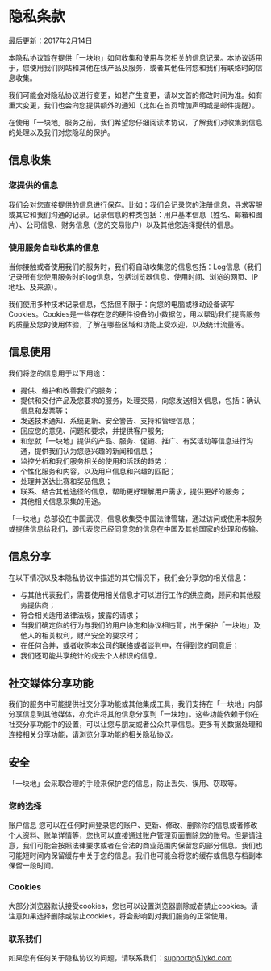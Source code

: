 # 隐私条款

最后更新：2017年2月14日

本隐私协议旨在提供「一块地」如何收集和使用与您相关的信息记录。本协议适用于，您使用我们网站和其他在线产品及服务，或者其他任何您和我们有联络时的信息收集。

我们可能会对隐私协议进行变更，如若产生变更，请以文首的修改时间为准。如有重大变更，我们也会向您提供额外的通知（比如在首页增加声明或是邮件提醒）。

在使用「一块地」服务之前，我们希望您仔细阅读本协议，了解我们对收集到信息的处理以及我们对您隐私的保护。

## 信息收集

### 您提供的信息

我们会对您直接提供的信息进行保存。比如：我们会记录您的注册信息，寻求客服或其它和我们沟通的记录。记录信息的种类包括：用户基本信息（姓名、邮箱和图片）、公司信息、财务信息（您的交易账户）以及其他您选择提供的信息。

### 使用服务自动收集的信息

当你接触或者使用我们的服务时，我们将自动收集您的信息包括：Log信息（我们记录所有您使用服务时的log信息，包括浏览器信息、使用时间、浏览的网页、IP地址、及来源）。

我们使用多种技术记录信息，包括但不限于：向您的电脑或移动设备读写Cookies。Cookies是一些存在您的硬件设备的小数据包，用以帮助我们提高服务的质量及您的使用体验，了解在哪些区域和功能上受欢迎，以及统计流量等。

## 信息使用

我们将您的信息用于以下用途：

* 提供、维护和改善我们的服务；
* 提供和交付产品及您要求的服务，处理交易，向您发送相关信息，包括：确认信息和发票等；
* 发送技术通知、系统更新、安全警告、支持和管理信息；
* 回应您的意见、问题和要求，并提供客户服务;
* 和您就「一块地」提供的产品、服务、促销、推广、有奖活动等信息进行沟通，提供我们认为您感兴趣的新闻和信息；
* 监控分析和我们服务相关的使用和活跃的趋势；
* 个性化服务和内容，以及用户信息和兴趣的匹配；
* 处理并送达比赛和奖品信息；
* 联系、结合其他途径的信息，帮助更好理解用户需求，提供更好的服务；
* 其他相关信息采集的用途。

「一块地」总部设在中国武汉，信息收集受中国法律管辖，通过访问或使用本服务或提供信息给我们，即代表您已经同意您的信息在中国及其他国家的处理和传输。

## 信息分享

在以下情况以及本隐私协议中描述的其它情况下，我们会分享您的相关信息：

* 与其他代表我们，需要使用相关信息才可以进行工作的供应商，顾问和其他服务提供商；
* 符合相关适用法律法规，披露的请求；
* 当我们确定你的行为与我们的用户协定和协议相违背，出于保护「一块地」及他人的相关权利，财产安全的要求时；
* 在任何合并，或者收购本公司的联络或者谈判中，在得到您的同意后；
* 我们还可能共享统计的或去个人标识的信息。

## 社交媒体分享功能

我们的服务中可能提供社交分享功能或其他集成工具，我们支持在「一块地」内部分享信息到其他媒体，亦允许将其他信息分享到「一块地」。这些功能依赖于你在社交分享功能中的设置，可以让您与朋友或者公众共享信息。更多有关数据处理和连接相关分享功能，请浏览分享功能的相关隐私协议。

## 安全

「一块地」会采取合理的手段来保护您的信息，防止丢失、误用、窃取等。

### 您的选择

账户信息 您可以在任何时间登录您的账户、更新、修改、删除你的信息或者修改个人资料、账单详情等，您也可以直接通过账户管理页面删除您的账号。但是请注意，我们可能会按照法律要求或者在合法的商业范围内保留您的部分信息。我们也可能短时间内保留缓存中关于您的信息。我们也可能会将您的缓存或信息存档副本保留一段时间。

### Cookies

大部分浏览器默认接受cookies，您也可以设置浏览器删除或者禁止cookies。请注意如果选择删除或禁止cookies，将会影响到对我们服务的正常使用。

### 联系我们

如果您有任何关于隐私协议的问题，请联系我们：support@51ykd.com

